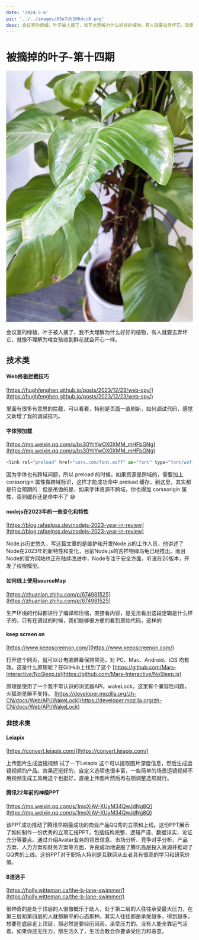 ```yaml
---
date: '2024-3-6'
pic: '../../images/65e7db266dcc6.png'
desc: 会议室的绿植，叶子被人摘了，我不太理解为什么好好的植物，有人就要去弄坏它，就像不理解为啥女孩收到鲜花就会开心一样。
---
```

# 被摘掉的叶子-第十四期

![image.png](../../images/65e7db266dcc6.png)


会议室的绿植，叶子被人摘了，我不太理解为什么好好的植物，有人就要去弄坏它，就像不理解为啥女孩收到鲜花就会开心一样。

## 技术类

#### Web终极拦截技巧
[https://hughfenghen.github.io/posts/2023/12/23/web-spy/](https://hughfenghen.github.io/posts/2023/12/23/web-spy/)

里面有很多有意思的拦截，可以看看，特别是页面一直刷新，如何调试代码，感觉又新增了我的调试技巧。

#### 字体预加载

[https://mp.weixin.qq.com/s/bs30YrYwOX0XMM_mHFbGNg](https://mp.weixin.qq.com/s/bs30YrYwOX0XMM_mHFbGNg)

```javascript
<link rel="preload" href="cors.com/font.woff" as="font" type="font/woff" crossorigin />

```

因为字体也有跨域问题，所以 preload 的时候，如果资源是跨域的，需要加上 corssorigin 属性做跨域标识，这样才能成功命中 preload 缓存，到这里，其实都是符合预期的：但是吊诡的是，如果字体资源不跨域，你也得加 corssorigin 属性，否则缓存还是命中不了 😅


#### nodejs在2023年的一些变化和特性
[https://blog.rafaelgss.dev/nodejs-2023-year-in-review](https://blog.rafaelgss.dev/nodejs-2023-year-in-review)

Node.js历史悠久，写这篇文章的是维护和开发Node.js的工作人员，他讲述了Node在2023年的新特性和变化，目前Node.js的吉祥物绿乌龟已经推出。而且Node的官方网站也正在陆续改进中，Node专注于安全方面，听说在20版本，开发了权限模型。


#### 如何线上使用sourceMap

[https://zhuanlan.zhihu.com/p/674981525](https://zhuanlan.zhihu.com/p/674981525)

生产环境的代码都进行了编译和压缩，直接看内容，是无法看出这段逻辑是什么样子的，只有在调试的时候，我们能够很方便的看到原始代码，这样的

#### keep screen on

[https://www.keepscreenon.com/](https://www.keepscreenon.com/)

打开这个网页，就可以让电脑屏幕保持常亮，对 PC、Mac、Android、iOS 均有效。这是什么原理呢？在GitHub上找到了这个
[https://github.com/Mars-Interactive/NoSleep.js](https://github.com/Mars-Interactive/NoSleep.js)

原理是使用了一个我不常认识的浏览器API，wakeLock，这里有个兼容性问题，火狐浏览器不支持。
[https://developer.mozilla.org/zh-CN/docs/Web/API/WakeLock](https://developer.mozilla.org/zh-CN/docs/Web/API/WakeLock)


### 非技术类



#### Leiapix

[https://convert.leiapix.com/](https://convert.leiapix.com/)

上传图片生成运镜视频 试了一下Leiapix 这个可以提取图片深度信息，然后生成运镜视频的产品。效果还挺好的，自定义选项也很丰富，一些简单的场景运镜视频不用视频生成工具用这个也挺好。直接上传图片然后再右侧调整选项就行。


#### 腾讯22年前的神级PPT

[https://mp.weixin.qq.com/s/1mqXiAV-XUyM34QwJdNg8Q](https://mp.weixin.qq.com/s/1mqXiAV-XUyM34QwJdNg8Q)

该PPT成功推动了腾讯早期最成功的商业产品QQ秀的立项和上线。这份PPT展示了如何制作一份优秀的立项汇报PPT，包括结构完整、逻辑严谨、数据详实、论证充分等要点。通过介绍Avatar业务的背景信息、市场分析、竞争对手分析、产品方案、人力方案和财务方案等方面，许良成功地说服了腾讯高层投入资源并推动了QQ秀的上线。这份PPT对于职场人特别是互联网从业者具有很高的学习和研究价值。


#### B道选手
[https://holly.witteman.ca/the-b-lane-swimmer/](https://holly.witteman.ca/the-b-lane-swimmer/)

很神奇的是处于顶层的人很慷概乐于助人，处于第二层的人往往承受最大压力，在第三层和第四层的人就都躺平的心态那种。其实人往往都是承受越多，得到越多，想要在底层走上顶层，那必然是要经历风雨，承受压力的。没有人能全靠运气活着，如果你还无压力，那生活久了，生活会教会你要承受压力和恶意。


